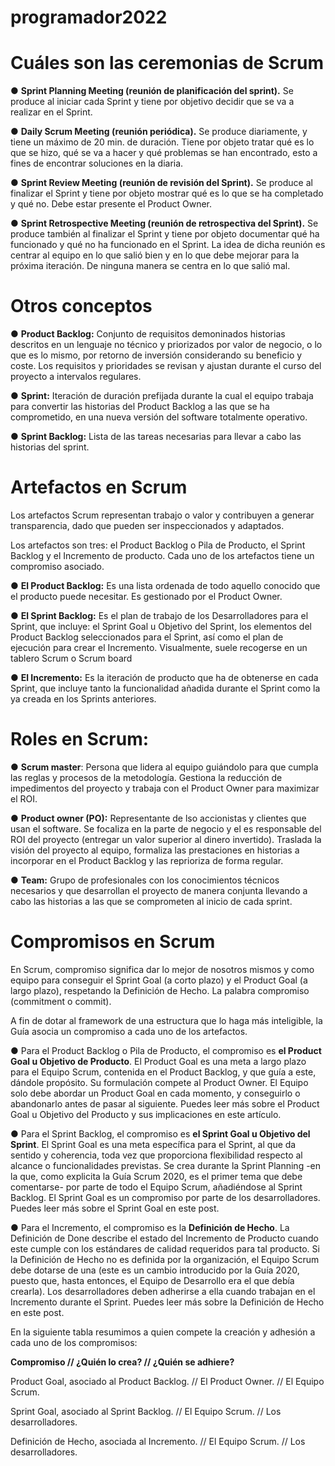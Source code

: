 # programador2022

# Cuáles son las ceremonias de Scrum

● **Sprint Planning Meeting (reunión de planificación del sprint).** Se produce al iniciar cada
Sprint y tiene por objetivo decidir que se va a realizar en el Sprint.

● **Daily Scrum Meeting (reunión periódica).** Se produce diariamente, y tiene un máximo de
20 min. de duración. Tiene por objeto tratar qué es lo que se hizo, qué se va a hacer y
qué problemas se han encontrado, esto a fines de encontrar soluciones en la diaria.

● **Sprint Review Meeting (reunión de revisión del Sprint).** Se produce al finalizar el Sprint y
tiene por objeto mostrar qué es lo que se ha completado y qué no. Debe estar presente el
Product Owner.

● **Sprint Retrospective Meeting (reunión de retrospectiva del Sprint).** Se produce también al
finalizar el Sprint y tiene por objeto documentar qué ha funcionado y qué no ha funcionado
en el Sprint. La idea de dicha reunión es centrar al equipo en lo que salió bien y en lo que
debe mejorar para la próxima iteración. De ninguna manera se centra en lo que salió mal.

# Otros conceptos

● **Product Backlog:** Conjunto de requisitos demoninados historias descritos en un lenguaje no técnico y priorizados por valor de negocio, o lo que es lo mismo, por retorno de inversión considerando su beneficio y coste. Los requisitos y prioridades se revisan y ajustan durante el curso del proyecto a intervalos regulares.

● **Sprint:** Iteración de duración prefijada durante la cual el equipo trabaja para convertir las historias del Product Backlog a las que se ha comprometido, en una nueva versión del software totalmente operativo.

● **Sprint Backlog:** Lista de las tareas necesarias para llevar a cabo las historias del sprint.


# Artefactos en Scrum

Los artefactos Scrum representan trabajo o valor y contribuyen a generar transparencia, dado que pueden ser inspeccionados y adaptados.

Los artefactos son tres: el Product Backlog o Pila de Producto, el Sprint Backlog y el Incremento de producto. Cada uno de los artefactos tiene un compromiso asociado.

● **El Product Backlog:**
Es una lista ordenada de todo aquello conocido que el producto puede necesitar. Es gestionado por el Product Owner.

● **El Sprint Backlog:**
Es el plan de trabajo de los Desarrolladores para el Sprint, que incluye: el Sprint Goal u Objetivo del Sprint, los elementos del Product Backlog seleccionados para el Sprint, así como el plan de ejecución para crear el Incremento. Visualmente, suele recogerse en un tablero Scrum o Scrum board

● **El Incremento:**
Es la iteración de producto que ha de obtenerse en cada Sprint, que incluye tanto la funcionalidad añadida durante el Sprint como la ya creada en los Sprints anteriores.


# Roles en Scrum:

● **Scrum master**: Persona que lidera al equipo guiándolo para que cumpla las reglas y procesos de la metodología. Gestiona la reducción de impedimentos del proyecto y trabaja con el Product Owner para maximizar el ROI. 

● **Product owner (PO):** Representante de lso accionistas y clientes que usan el software. Se focaliza en la parte de negocio y el es responsable del ROI del proyecto (entregar un valor superior al dinero invertido). Traslada la visión del proyecto al equipo, formaliza las prestaciones en historias a incorporar en el Product Backlog y las reprioriza de forma regular. 

● **Team:** Grupo de profesionales con los conocimientos técnicos necesarios y que desarrollan el proyecto de manera conjunta llevando a cabo las historias a las que se comprometen al inicio de cada sprint.


# Compromisos en Scrum

En Scrum, compromiso significa dar lo mejor de nosotros mismos y como equipo para conseguir el Sprint Goal (a corto plazo) y el Product Goal (a largo plazo), respetando la Definición de Hecho.  La palabra compromiso (commitment o commit).

A fin de dotar al framework de una estructura que lo haga más inteligible, la Guía asocia un compromiso a cada uno de los artefactos.

● Para el Product Backlog o Pila de Producto, el compromiso es **el Product Goal u Objetivo de Producto**. El Product Goal es una meta a largo plazo para el Equipo Scrum, contenida en el Product Backlog, y que guía a este, dándole propósito. Su formulación compete al Product Owner. El Equipo solo debe abordar un Product Goal en cada momento, y conseguirlo o abandonarlo antes de pasar al siguiente. Puedes leer más sobre el Product Goal u Objetivo del Producto y sus implicaciones en este artículo.

● Para el Sprint Backlog, el compromiso es **el Sprint Goal u Objetivo del Sprint**. El Sprint Goal es una meta específica para el Sprint, al que da sentido y coherencia, toda vez que proporciona flexibilidad respecto al alcance o funcionalidades previstas. Se crea durante la Sprint Planning -en la que, como explicita la Guía Scrum 2020, es el primer tema que debe comentarse- por parte de todo el Equipo Scrum, añadiéndose al Sprint Backlog. El Sprint Goal es un compromiso por parte de los desarrolladores. Puedes leer más sobre el Sprint Goal en este post.

● Para el Incremento, el compromiso es la **Definición de Hecho**. La Definición de Done describe el estado del Incremento de Producto cuando este cumple con los estándares de calidad requeridos para tal producto. Si la Definición de Hecho no es definida por la organización, el Equipo Scrum debe dotarse de una (este es un cambio introducido por la Guía 2020, puesto que, hasta entonces, el Equipo de Desarrollo era el que debía crearla). Los desarrolladores deben adherirse a ella cuando trabajan en el Incremento durante el Sprint. Puedes leer más sobre la Definición de Hecho en este post.


En la siguiente tabla resumimos a quien compete la creación y adhesión a cada uno de los compromisos:

**Compromiso  //    ¿Quién lo crea?   //    ¿Quién se adhiere?**

Product Goal, asociado al Product Backlog.   //   El Product Owner.  // El Equipo Scrum.

Sprint Goal, asociado al Sprint Backlog.     //	 El Equipo Scrum.  //  Los desarrolladores.

Definición de Hecho, asociada al Incremento.	//   El Equipo Scrum.  //  Los desarrolladores.                                             
                                                      	

